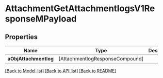 # AttachmentGetAttachmentlogsV1ResponseMPayload

## Properties
Name | Type | Description | Notes
------------ | ------------- | ------------- | -------------
**aObjAttachmentlog** | [AttachmentlogResponseCompound] |  | 

[[Back to Model list]](../README.md#documentation-for-models) [[Back to API list]](../README.md#documentation-for-api-endpoints) [[Back to README]](../README.md)


